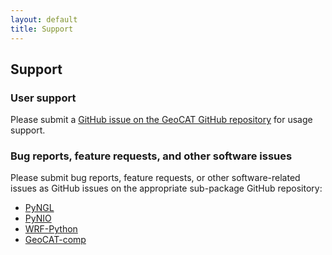 ```yaml
---
layout: default
title: Support
---
```


## Support
### User support
Please submit a [GitHub issue on the GeoCAT GitHub repository](https://github.com/ncar/geocat/issues) for usage support.

### Bug reports, feature requests, and other software issues
Please submit bug reports, feature requests, or other software-related issues as GitHub issues on the appropriate sub-package GitHub repository:
* [PyNGL](https://github.com/NCAR/pyngl/issues)
* [PyNIO](https://github.com/NCAR/pynio/issues)
* [WRF-Python](https://github.com/NCAR/wrf-python/issues)
* [GeoCAT-comp](https://github.com/NCAR/geocat-comp/issues)
